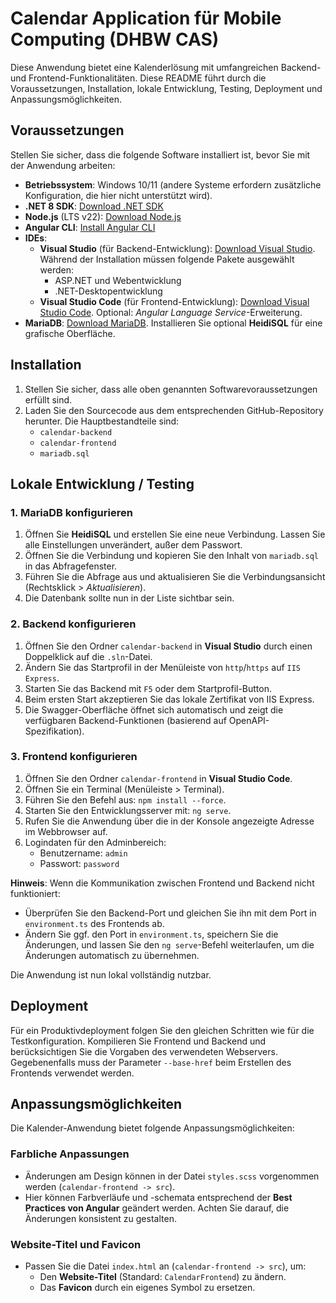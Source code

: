 # Calendar Application für Mobile Computing (DHBW CAS)

Diese Anwendung bietet eine Kalenderlösung mit umfangreichen Backend- und Frontend-Funktionalitäten. Diese README führt durch die Voraussetzungen, Installation, lokale Entwicklung, Testing, Deployment und Anpassungsmöglichkeiten.

## Voraussetzungen

Stellen Sie sicher, dass die folgende Software installiert ist, bevor Sie mit der Anwendung arbeiten:

- **Betriebssystem**: Windows 10/11 (andere Systeme erfordern zusätzliche Konfiguration, die hier nicht unterstützt wird).
- **.NET 8 SDK**: [Download .NET SDK](https://dotnet.microsoft.com/en-us/download)
- **Node.js** (LTS v22): [Download Node.js](https://nodejs.org/en/download/prebuilt-installer)
- **Angular CLI**: [Install Angular CLI](https://angular.dev/tools/cli/setup-local)
- **IDEs**: 
  - **Visual Studio** (für Backend-Entwicklung): [Download Visual Studio](https://visualstudio.microsoft.com/de/downloads/). Während der Installation müssen folgende Pakete ausgewählt werden:
    - ASP.NET und Webentwicklung
    - .NET-Desktopentwicklung
  - **Visual Studio Code** (für Frontend-Entwicklung): [Download Visual Studio Code](https://code.visualstudio.com/). Optional: *Angular Language Service*-Erweiterung.
- **MariaDB**: [Download MariaDB](https://mariadb.com/downloads/). Installieren Sie optional **HeidiSQL** für eine grafische Oberfläche.

## Installation

1. Stellen Sie sicher, dass alle oben genannten Softwarevoraussetzungen erfüllt sind.
2. Laden Sie den Sourcecode aus dem entsprechenden GitHub-Repository herunter. Die Hauptbestandteile sind:
   - `calendar-backend`
   - `calendar-frontend`
   - `mariadb.sql`

## Lokale Entwicklung / Testing

### 1. MariaDB konfigurieren

1. Öffnen Sie **HeidiSQL** und erstellen Sie eine neue Verbindung. Lassen Sie alle Einstellungen unverändert, außer dem Passwort.
2. Öffnen Sie die Verbindung und kopieren Sie den Inhalt von `mariadb.sql` in das Abfragefenster.
3. Führen Sie die Abfrage aus und aktualisieren Sie die Verbindungsansicht (Rechtsklick > *Aktualisieren*).
4. Die Datenbank sollte nun in der Liste sichtbar sein.

### 2. Backend konfigurieren

1. Öffnen Sie den Ordner `calendar-backend` in **Visual Studio** durch einen Doppelklick auf die `.sln`-Datei.
2. Ändern Sie das Startprofil in der Menüleiste von `http`/`https` auf `IIS Express`.
3. Starten Sie das Backend mit `F5` oder dem Startprofil-Button.
4. Beim ersten Start akzeptieren Sie das lokale Zertifikat von IIS Express.
5. Die Swagger-Oberfläche öffnet sich automatisch und zeigt die verfügbaren Backend-Funktionen (basierend auf OpenAPI-Spezifikation).

### 3. Frontend konfigurieren

1. Öffnen Sie den Ordner `calendar-frontend` in **Visual Studio Code**.
2. Öffnen Sie ein Terminal (Menüleiste > Terminal).
3. Führen Sie den Befehl aus: `npm install --force`.
4. Starten Sie den Entwicklungsserver mit: `ng serve`.
5. Rufen Sie die Anwendung über die in der Konsole angezeigte Adresse im Webbrowser auf.
6. Logindaten für den Adminbereich:  
   - Benutzername: `admin`  
   - Passwort: `password`

**Hinweis**: Wenn die Kommunikation zwischen Frontend und Backend nicht funktioniert:
- Überprüfen Sie den Backend-Port und gleichen Sie ihn mit dem Port in `environment.ts` des Frontends ab.  
- Ändern Sie ggf. den Port in `environment.ts`, speichern Sie die Änderungen, und lassen Sie den `ng serve`-Befehl weiterlaufen, um die Änderungen automatisch zu übernehmen.

Die Anwendung ist nun lokal vollständig nutzbar.

## Deployment

Für ein Produktivdeployment folgen Sie den gleichen Schritten wie für die Testkonfiguration. Kompilieren Sie Frontend und Backend und berücksichtigen Sie die Vorgaben des verwendeten Webservers. Gegebenenfalls muss der Parameter `--base-href` beim Erstellen des Frontends verwendet werden.

## Anpassungsmöglichkeiten

Die Kalender-Anwendung bietet folgende Anpassungsmöglichkeiten:

### Farbliche Anpassungen

- Änderungen am Design können in der Datei `styles.scss` vorgenommen werden (`calendar-frontend -> src`).
- Hier können Farbverläufe und -schemata entsprechend der **Best Practices von Angular** geändert werden. Achten Sie darauf, die Änderungen konsistent zu gestalten.

### Website-Titel und Favicon

- Passen Sie die Datei `index.html` an (`calendar-frontend -> src`), um:
  - Den **Website-Titel** (Standard: `CalendarFrontend`) zu ändern.
  - Das **Favicon** durch ein eigenes Symbol zu ersetzen.

